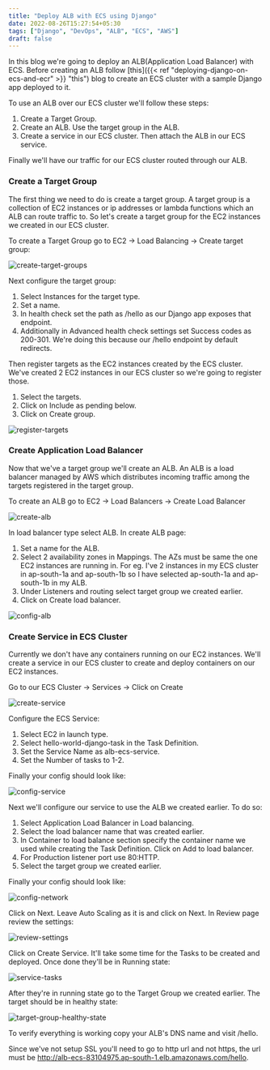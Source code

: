 ```yaml
---
title: "Deploy ALB with ECS using Django"
date: 2022-08-26T15:27:54+05:30
tags: ["Django", "DevOps", "ALB", "ECS", "AWS"]
draft: false
---
```


In this blog we're going to deploy an ALB(Application Load Balancer) with ECS.
Before creating an ALB follow [this]({{< ref "deploying-django-on-ecs-and-ecr" >}} "this") blog to create an ECS cluster with a sample Django app deployed to it.

To use an ALB over our ECS cluster we'll follow these steps:

1. Create a Target Group.
2. Create an ALB. Use the target group in the ALB.
3. Create a service in our ECS cluster. Then attach the ALB in our ECS service.

Finally we'll have our traffic for our ECS cluster routed through our ALB.

### Create a Target Group

The first thing we need to do is create a target group. A target group is a collection of EC2 instances or ip addresses or lambda functions which an ALB can route traffic to. So let's create a target group for the EC2 instances we created in our ECS cluster.

To create a Target Group go to EC2 -> Load Balancing -> Create target group:

![create-target-groups](/deploy-alb-with-ecs-using-django/create-target-groups.png)

Next configure the target group:

1. Select Instances for the target type.
2. Set a name.
3. In health check set the path as /hello as our Django app exposes that endpoint.
4. Additionally in Advanced health check settings set Success codes as 200-301. We're doing this because our /hello endpoint by default redirects.

Then register targets as the EC2 instances created by the ECS cluster. We've created 2 EC2 instances in our ECS cluster so we're going to register those.

1. Select the targets.
2. Click on Include as pending below.
3. Click on Create group.

![register-targets](/deploy-alb-with-ecs-using-django/register-targets.png)

### Create Application Load Balancer

Now that we've a target group we'll create an ALB. An ALB is a load balancer managed by AWS which distributes incoming traffic among the targets registered in the target group.

To create an ALB go to EC2 -> Load Balancers -> Create Load Balancer

![create-alb](/deploy-alb-with-ecs-using-django/create-alb.png)

In load balancer type select ALB. In create ALB page:

1. Set a name for the ALB.
2. Select 2 availability zones in Mappings. The AZs must be same the one EC2 instances are running in. For eg. I've 2 instances in my ECS cluster in ap-south-1a and ap-south-1b so I have selected ap-south-1a and ap-south-1b in my ALB.
3. Under Listeners and routing select target group we created earlier.
4. Click on Create load balancer.

![config-alb](/deploy-alb-with-ecs-using-django/config-alb.png)

### Create Service in ECS Cluster

Currently we don't have any containers running on our EC2 instances. We'll create a service in our ECS cluster to create and deploy containers on our EC2 instances.

Go to our ECS Cluster -> Services -> Click on Create

![create-service](/deploy-alb-with-ecs-using-django/create-service.png)

Configure the ECS Service:

1. Select EC2 in launch type.
2. Select hello-world-django-task in the Task Definition.
3. Set the Service Name as alb-ecs-service.
4. Set the Number of tasks to 1-2.

Finally your config should look like:

![config-service](/deploy-alb-with-ecs-using-django/config-service.png)

Next we'll configure our service to use the ALB we created earlier. To do so:

1. Select Application Load Balancer in Load balancing.
2. Select the load balancer name that was created earlier.
3. In Container to load balance section specify the container name we used while creating the Task Definition. Click on Add to load balancer.
4. For Production listener port use 80:HTTP.
5. Select the target group we created earlier.

Finally your config should look like:

![config-network](/deploy-alb-with-ecs-using-django/config-network.png)

Click on Next. Leave Auto Scaling as it is and click on Next. In Review page review the settings:

![review-settings](/deploy-alb-with-ecs-using-django/review-settings.png)

Click on Create Service. It'll take some time for the Tasks to be created and deployed. Once done they'll be in Running state:

![service-tasks](/deploy-alb-with-ecs-using-django/service-tasks.png)

After they're in running state go to the Target Group we created earlier. The target should be in healthy state:

![target-group-healthy-state](/deploy-alb-with-ecs-using-django/target-group-healthy-state.png)

To verify everything is working copy your ALB's DNS name and visit /hello.

Since we've not setup SSL you'll need to go to http url and not https, the url must be http://alb-ecs-83104975.ap-south-1.elb.amazonaws.com/hello.
